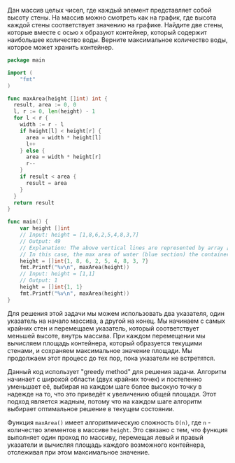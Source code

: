 Дан массив целых чисел, где каждый элемент представляет собой высоту стены. На массив можно смотреть как на график, где высота каждой стены соответствует значению на графике. Найдите две стены, которые вместе с осью x образуют контейнер, который содержит наибольшее количество воды. Верните максимальное количество воды, которое может хранить контейнер.

```go
package main

import (
	"fmt"
)

func maxArea(height []int) int {
  result, area := 0, 0
  l, r := 0, len(height) - 1
  for l < r {
    width := r - l
    if height[l] < height[r] {
      area = width * height[l]
      l++
    } else {
      area = width * height[r]
      r--
    }
    if result < area {
      result = area
    }
  }
  return result
}

func main() {
	var height []int
	// Input: height = [1,8,6,2,5,4,8,3,7]
	// Output: 49
	// Explanation: The above vertical lines are represented by array [1,8,6,2,5,4,8,3,7].
	// In this case, the max area of water (blue section) the container can contain is 49.
	height = []int{1, 8, 6, 2, 5, 4, 8, 3, 7}
	fmt.Printf("%v\n", maxArea(height))
	// Input: height = [1,1]
	// Output: 1
	height = []int{1, 1}
	fmt.Printf("%v\n", maxArea(height))
}
```

Для решения этой задачи мы можем использовать два указателя, один указатель на начало массива, а другой на конец. Мы начинаем с самых крайних стен и перемещаем указатель, который соответствует меньшей высоте, внутрь массива. При каждом перемещении мы вычисляем площадь контейнера, который образуется текущими стенами, и сохраняем максимальное значение площади. Мы продолжаем этот процесс до тех пор, пока указатели не встретятся.

Данный код использует "greedy method" для решения задачи. Алгоритм начинает с широкой области (двух крайних точек) и постепенно уменьшает её, выбирая на каждом шаге более высокую точку в надежде на то, что это приведёт к увеличению общей площади. Этот подход является жадным, потому что на каждом шаге алгоритм выбирает оптимальное решение в текущем состоянии.

Функция `maxArea()` имеет алгоритмическую сложность `O(n)`, где `n` - количество элементов в массиве `height`. Это связано с тем, что функция выполняет один проход по массиву, перемещая левый и правый указатели и вычисляя площадь каждого возможного контейнера, отслеживая при этом максимальное значение.
